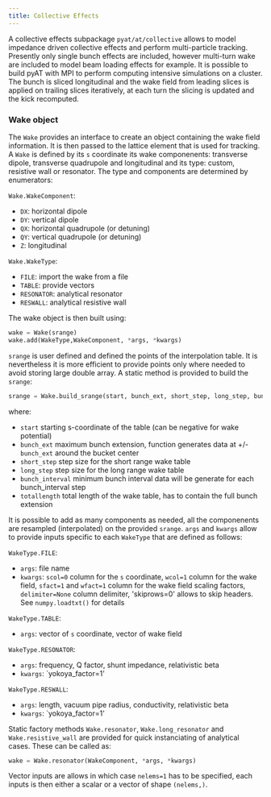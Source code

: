 ```yaml
---
title: Collective Effects
---
```


A collective effects subpackage `pyat/at/collective` allows to model impedance driven collective effects and perform multi-particle tracking. Presently only single bunch effects are included, however multi-turn wake are included to model beam loading effects for example. It is possible to build pyAT with MPI to perform computing intensive simulations on a cluster.
The bunch is sliced longitudinal and the wake field from leading slices is applied on trailing slices iteratively, at each turn the slicing is updated and the kick recomputed.

### Wake object

The `Wake` provides an interface to create an object containing the wake field information. It is then passed to the lattice element that is used for tracking. A `Wake` is defined by its `s` coordinate its wake componenents: transverse dipole, transverse quadrupole and longitudinal and its type: custom, resistive wall or resonator. The type and components are determined by enumerators:

`Wake.WakeComponent`:
- `DX`: horizontal dipole
- `DY`: vertical dipole
- `QX`: horizontal quadrupole (or detuning)
- `QY`: vertical quadrupole (or detuning)
- `Z`: longitudinal

`Wake.WakeType`:
- `FILE`: import the wake from a file
- `TABLE`: provide vectors
- `RESONATOR`: analytical resonator
- `RESWALL`: analytical resistive wall

The wake object is then built using:

```python
wake = Wake(srange)
wake.add(WakeType,WakeComponent, *args, *kwargs)
```
`srange` is user defined and defined the points of the interpolation table. It is nevertheless it is more efficient to provide points only where needed to avoid storing large double array. A static method is provided to build the `srange`:
```python
srange = Wake.build_srange(start, bunch_ext, short_step, long_step, bunch_interval, totallength)
```
where:
- `start`           starting s-coordinate of the table (can be negative for wake potential)
- `bunch_ext`       maximum bunch extension, function generates data at +/- `bunch_ext` around the bucket center
- `short_step`      step size for the short range wake table
- `long_step`       step size for the long range wake table
- `bunch_interval`  minimum bunch interval data will be generate for each bunch_interval step
- `totallength`     total length of the wake table, has to contain the full bunch extension

It is possible to add as many components as needed, all the componenents are resampled (interpolated) on the provided `srange`. `args` and `kwargs` allow to provide inputs specific to each `WakeType` that are defined as follows:

`WakeType.FILE`:
- `args`: file name
- `kwargs`: `scol=0` column for the `s` coordinate, `wcol=1` column for the wake field, `sfact=1` and `wfact=1` column for the wake field scaling factors, `delimiter=None` column delimiter, 'skiprows=0' allows to skip headers. See `numpy.loadtxt()` for details

`WakeType.TABLE`:
- `args`: vector of `s` coordinate, vector of wake field

`WakeType.RESONATOR`:
- `args`: frequency, Q factor, shunt impedance, relativistic beta
- `kwargs`: `yokoya_factor=1'

`WakeType.RESWALL`:
- `args`: length, vacuum pipe radius, conductivity, relativistic beta
- `kwargs`: `yokoya_factor=1'

Static factory methods `Wake.resonator`, `Wake.long_resonator` and `Wake.resistive_wall` are provided for quick instanciating of analytical cases.
These can be called as:
```python
wake = Wake.resonator(WakeComponent, *args, *kwargs)
```
Vector inputs are allows in which case `nelems=1` has to be specified, each inputs is then either a scalar or a vector of shape `(nelems,)`.
